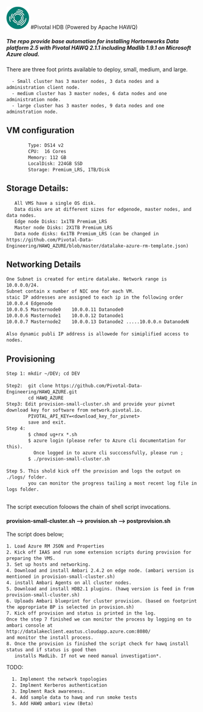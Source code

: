 ![alt text](https://github.com/Pivotal-Data-Engineering/HAWQ_AZURE/blob/master/HDB-icon.png "Logo") #Pivotal HDB (Powered by Apache HAWQ)

##### The repo provide base automation for installing Hortonworks Data platform 2.5 with Pivotal HAWQ 2.1.1 including Madlib 1.9.1 on Microsoft Azure cloud.

There are three foot prints available to deploy, small, medium, and large. 

```
  - Small cluster has 3 master nodes, 3 data nodes and a administration client node.
  - medium cluster has 3 master nodes, 6 data nodes and one administration node.
  - large cluster has 3 master nodes, 9 data nodes and one adminstration node.
```
## VM configuration
```
        Type: DS14 v2
        CPU:  16 Cores
        Memory: 112 GB
        LocalDisk: 224GB SSD
        Storage: Premium_LRS, 1TB/Disk
```    

## Storage Details:
```
   All VMS have a single OS disk.
   Data disks are at different sizes for edgenode, master nodes, and data nodes.
   Edge node Disks: 1x1TB Premium_LRS
   Master node Disks: 2X1TB Premium_LRS
   Data node disks: 6x1TB Premium_LRS (can be changed in https://github.com/Pivotal-Data-Engineering/HAWQ_AZURE/blob/master/datalake-azure-rm-template.json)
```   
## Networking Details   
```
One Subnet is created for entire datalake. Network range is 10.0.0.0/24.
Subnet contain x number of NIC one for each VM.
staic IP addresses are assigned to each ip in the following order
10.0.0.4 Edgenode
10.0.0.5 Masternode0    10.0.0.11 Datanode0
10.0.0.6 Masternode1    10.0.0.12 Datanode1
10.0.0.7 Masternode2    10.0.0.13 Datanode2 .....10.0.0.n DatanodeN

Also dynamic publi IP address is allowede for simiplified access to nodes. 
```
## Provisioning
```
Step 1: mkdir ~/DEV; cd DEV

Step2:  git clone https://github.com/Pivotal-Data-Engineering/HAWQ_AZURE.git
        cd HAWQ_AZURE
Step3: Edit provision-small-cluster.sh and provide your pivnet download key for software from network.pivotal.io.
        PIVOTAL_API_KEY=<download_key_for_pivnet> 
        save and exit.
Step 4: 
        $ chmod ug+rx *.sh
        $ azure login (please refer to Azure cli documentation for this).
          Once logged in to azure cli succcessfully, please run ;
        $ ./provision-small-cluster.sh
        
Step 5. This shold kick off the provision and logs the output on ./logs/ folder.
        you can monitor the progress tailing a most recent log file in logs folder.
        
```        
The script execution foloows the chain of shell script invocations.
#### provision-small-cluster.sh --> provision.sh --> postprovision.sh

The script does below;
```
1. Load Azure RM JSON and Properties
2. Kick off IAAS and run some extension scripts during provision for preparing the VMS.
3. Set up hosts and networking.
4. Download and install Ambari 2.4.2 on edge node. (ambari version is mentioned in provision-small-cluster.sh)
4. install Ambari Agents on all cluster nodes.
5. Download and install HDB2.1 plugins. (hawq version is feed in from provision-small-cluster.sh)
6. Uploads Ambari blueprint for cluster provision. (based on footprint the appropriate BP is selected in provision.sh)
7. Kick off provision and status is printed in the log.
Once the step 7 finished we can monitor the process by logging on to ambari console at 
http://datalakeclient.eastus.cloudapp.azure.com:8080/
and monitor the install process.
8. Once the provision is finished the script check for hawq install status and if status is good then 
   installs MadLib. If not we need manual investigation*.
```

TODO:
```
  1. Implement the network topologies
  2. Implment Kerberos authentication
  3. Implment Rack awareness.
  4. Add sample data to hawq and run smoke tests
  5. Add HAWQ ambari view (Beta)
  
